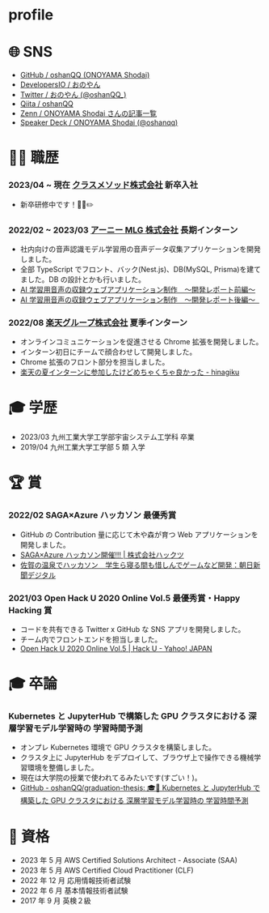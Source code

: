 # profile

# 🌐 SNS

- [GitHub / oshanQQ (ONOYAMA Shodai)](https://github.com/oshanQQ)
- [DevelopersIO / おのやん](https://dev.classmethod.jp/author/oshanqq)
- [Twitter / おのやん (@oshanQQ\_)](https://twitter.com/oshanQQ_)
- [Qiita / oshanQQ](https://qiita.com/oshanQQ)
- [Zenn / ONOYAMA Shodai さんの記事一覧](https://zenn.dev/oshanqq)
- [Speaker Deck / ONOYAMA Shodai (@oshanqq)](https://speakerdeck.com/oshanqq)

# 👩‍💻 職歴

### 2023/04 ~ 現在 [クラスメソッド株式会社](https://classmethod.jp/) 新卒入社

- 新卒研修中です！🧑‍🎓✏️

### 2022/02 ~ 2023/03 [アーニー MLG 株式会社](https://ernie.co.jp/) 長期インターン

- 社内向けの音声認識モデル学習用の音声データ収集アプリケーションを開発しました。
- 全部 TypeScript でフロント、バック(Nest.js)、DB(MySQL, Prisma)を建てました。DB の設計とかも行いました。
- [AI 学習用音声の収録ウェブアプリケーション制作　〜開発レポート前編〜](https://olaris.jp/posts/WKvv-yyB)
- [AI 学習用音声の収録ウェブアプリケーション制作　〜開発レポート後編〜  ](https://olaris.jp/posts/Ku4HryXS)

### 2022/08 [楽天グループ株式会社](https://corp.rakuten.co.jp/about/) 夏季インターン

- オンラインコミュニケーションを促進させる Chrome 拡張を開発しました。
- インターン初日にチームで顔合わせして開発しました。
- Chrome 拡張のフロント部分を担当しました。
- [楽天の夏インターンに参加したけどめちゃくちゃ良かった - hinagiku](https://hinagiku.vercel.app/posts/rakuten-internship-2021)

# 🎓 学歴

- 2023/03 九州工業大学工学部宇宙システム工学科 卒業
- 2019/04 九州工業大学工学部 5 類 入学

# 🏆 賞

### 2022/02 SAGA×Azure ハッカソン 最優秀賞

- GitHub の Contribution 量に応じて木や森が育つ Web アプリケーションを開発しました。
- [SAGA×Azure ハッカソン開催!!! | 株式会社ハックツ](https://hackz.team/news/2NI9kKjmcoVfALGaw2luVR)
- [佐賀の温泉でハッカソン　学生ら寝る間も惜しんでゲームなど開発：朝日新聞デジタル](https://www.asahi.com/articles/ASQ267281Q26TTHB001.html)

### 2021/03 Open Hack U 2020 Online Vol.5 最優秀賞・Happy Hacking 賞

- コードを共有できる Twitter x GitHub な SNS アプリを開発しました。
- チーム内でフロントエンドを担当しました。
- [Open Hack U 2020 Online Vol.5 | Hack U - Yahoo! JAPAN](https://hacku.yahoo.co.jp/hacku2020online5/)

# 🎓 卒論

### Kubernetes と JupyterHub で構築した GPU クラスタにおける 深層学習モデル学習時の 学習時間予測

- オンプレ Kubernetes 環境で GPU クラスタを構築しました。
- クラスタ上に JupyterHub をデプロイして、ブラウザ上で操作できる機械学習環境を整備しました。
- 現在は大学院の授業で使われてるみたいです(すごい！)。
- [GitHub - oshanQQ/graduation-thesis: 🎓📝 Kubernetes と JupyterHub で構築した GPU クラスタにおける 深層学習モデル学習時の 学習時間予測](https://github.com/oshanQQ/graduation-thesis)

# 🪪 資格

- 2023 年 5 月 AWS Certified Solutions Architect - Associate (SAA)
- 2023 年 5 月 AWS Certified Cloud Practitioner (CLF)
- 2022 年 12 月 応用情報技術者試験
- 2022 年 6 月 基本情報技術者試験
- 2017 年 9 月 英検２級
